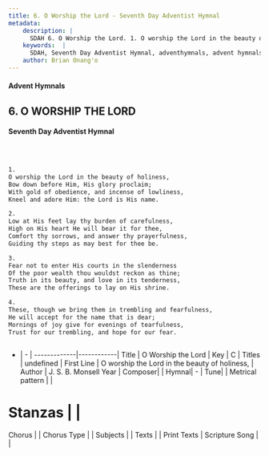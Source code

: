 ```yaml
---
title: 6. O Worship the Lord - Seventh Day Adventist Hymnal
metadata:
    description: |
      SDAH 6. O Worship the Lord. 1. O worship the Lord in the beauty of holiness, Bow down before Him, His glory proclaim; With gold of obedience, and incense of lowliness, Kneel and adore Him: the Lord is His name.
    keywords:  |
      SDAH, Seventh Day Adventist Hymnal, adventhymnals, advent hymnals, O Worship the Lord, O worship the Lord in the beauty of holiness, 
    author: Brian Onang'o
---
```


#### Advent Hymnals
## 6. O WORSHIP THE LORD
#### Seventh Day Adventist Hymnal

```txt



1.
O worship the Lord in the beauty of holiness,
Bow down before Him, His glory proclaim;
With gold of obedience, and incense of lowliness,
Kneel and adore Him: the Lord is His name.

2.
Low at His feet lay thy burden of carefulness,
High on His heart He will bear it for thee,
Comfort thy sorrows, and answer thy prayerfulness,
Guiding thy steps as may best for thee be.

3.
Fear not to enter His courts in the slenderness
Of the poor wealth thou wouldst reckon as thine;
Truth in its beauty, and love in its tenderness,
These are the offerings to lay on His shrine.

4.
These, though we bring them in trembling and fearfulness,
He will accept for the name that is dear;
Mornings of joy give for evenings of tearfulness,
Trust for our trembling, and hope for our fear.



```

- |   -  |
-------------|------------|
Title | O Worship the Lord |
Key | C |
Titles | undefined |
First Line | O worship the Lord in the beauty of holiness, |
Author | J. S. B. Monsell
Year | 
Composer|  |
Hymnal|  - |
Tune|  |
Metrical pattern | |
# Stanzas |  |
Chorus |  |
Chorus Type |  |
Subjects |  |
Texts |  |
Print Texts | 
Scripture Song |  |
  
